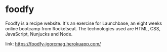 # foodfy

Foodfy is a recipe website. It's an exercise for Launchbase, an eight weeks online bootcamp from Rocketseat. The technologies used are HTML, CSS, JavaScript, Nunjucks and Node.

link: https://foodfy-igorcmag.herokuapp.com/
